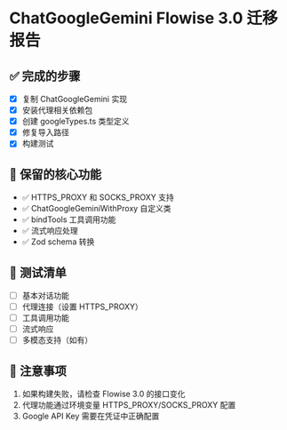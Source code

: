 # ChatGoogleGemini Flowise 3.0 迁移报告

## ✅ 完成的步骤
- [x] 复制 ChatGoogleGemini 实现
- [x] 安装代理相关依赖包
- [x] 创建 googleTypes.ts 类型定义
- [x] 修复导入路径
- [x] 构建测试

## 🔑 保留的核心功能
- ✅ HTTPS_PROXY 和 SOCKS_PROXY 支持
- ✅ ChatGoogleGeminiWithProxy 自定义类
- ✅ bindTools 工具调用功能
- ✅ 流式响应处理
- ✅ Zod schema 转换

## 🧪 测试清单
- [ ] 基本对话功能
- [ ] 代理连接（设置 HTTPS_PROXY）
- [ ] 工具调用功能
- [ ] 流式响应
- [ ] 多模态支持（如有）

## 🚨 注意事项
1. 如果构建失败，请检查 Flowise 3.0 的接口变化
2. 代理功能通过环境变量 HTTPS_PROXY/SOCKS_PROXY 配置
3. Google API Key 需要在凭证中正确配置
